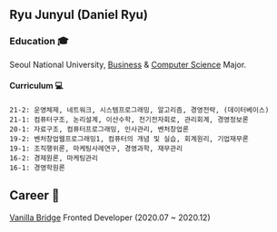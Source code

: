 ## Ryu Junyul (Daniel Ryu)

### Education 🎓 
Seoul National University, [Business](https://cba.snu.ac.kr/) & [Computer Science](https://cse.snu.ac.kr/) Major.

#### Curriculum 💻
```
21-2: 운영체제, 네트워크, 시스템프로그래밍, 알고리즘, 경영전략, (데이터베이스)
21-1: 컴퓨터구조, 논리설계, 이산수학, 전기전자회로, 관리회계, 경영정보론
20-1: 자료구조, 컴퓨터프로그래밍, 인사관리, 벤처창업론
19-2: 벤처창업웹프로그래밍1, 컴퓨터의 개념 및 실습, 회계원리, 기업재무론
19-1: 조직행위론, 마케팅사례연구, 경영과학, 재무관리
16-2: 경제원론, 마케팅관리
16-1: 경영학원론
```

## Career 🚀
[Vanilla Bridge](https://apps.apple.com/kr/app/%EB%B0%94%EB%8B%90%EB%9D%BC%EB%B8%8C%EB%A6%BF%EC%A7%80/id1219876826) Fronted Developer (2020.07 ~ 2020.12)
